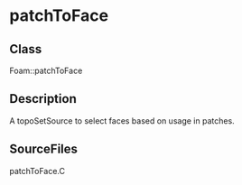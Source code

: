 # patchToFace 
## Class
Foam::patchToFace

## Description
A topoSetSource to select faces based on usage in patches.

## SourceFiles
patchToFace.C

